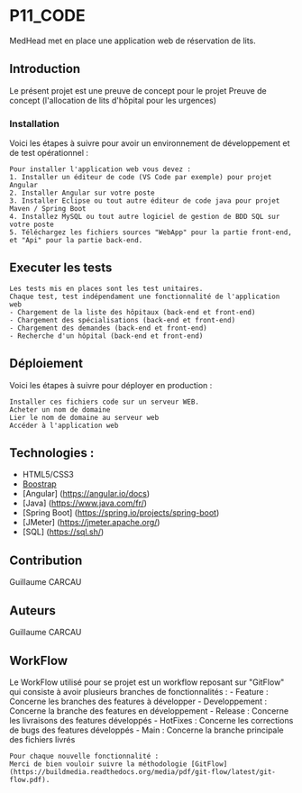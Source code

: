 # P11_CODE

MedHead met en place une application web de réservation de lits. 

## Introduction

Le présent projet est une preuve de concept pour le projet Preuve de concept (l'allocation de lits d'hôpital pour les urgences)


### Installation

Voici les étapes à suivre pour avoir un environnement de développement et de test opérationnel :


```
Pour installer l'application web vous devez :
1. Installer un éditeur de code (VS Code par exemple) pour projet Angular
2. Installer Angular sur votre poste
3. Installer Eclipse ou tout autre éditeur de code java pour projet Maven / Spring Boot
4. Installez MySQL ou tout autre logiciel de gestion de BDD SQL sur votre poste
5. Téléchargez les fichiers sources "WebApp" pour la partie front-end, et "Api" pour la partie back-end.
```



## Executer les tests

```
Les tests mis en places sont les test unitaires.
Chaque test, test indépendament une fonctionnalité de l'application web
- Chargement de la liste des hôpitaux (back-end et front-end)
- Chargement des spécialisations (back-end et front-end)
- Chargement des demandes (back-end et front-end)
- Recherche d'un hôpital (back-end et front-end)
```


## Déploiement

Voici les étapes à suivre pour déployer en production :

```
Installer ces fichiers code sur un serveur WEB.
Acheter un nom de domaine
Lier le nom de domaine au serveur web
Accéder à l'application web
```

## Technologies :

* HTML5/CSS3
* [Boostrap](https://getbootstrap.com/)
* [Angular] (https://angular.io/docs)
* [Java] (https://www.java.com/fr/)
* [Spring Boot] (https://spring.io/projects/spring-boot)
* [JMeter] (https://jmeter.apache.org/)
* [SQL] (https://sql.sh/)

## Contribution

Guillaume CARCAU

## Auteurs

Guillaume CARCAU

## WorkFlow

Le WorkFlow utilisé pour se projet est un workflow reposant sur "GitFlow" qui consiste à avoir plusieurs branches de fonctionnalités :
    - Feature : Concerne les branches des features à développer
    - Developpement : Concerne la branche des features en développement
    - Release : Concerne les livraisons des features développés
    - HotFixes : Concerne les corrections de bugs des features développés
    - Main : Concerne la branche principale des fichiers livrés
 
    Pour chaque nouvelle fonctionnalité :
    Merci de bien vouloir suivre la méthodologie [GitFlow] (https://buildmedia.readthedocs.org/media/pdf/git-flow/latest/git-flow.pdf).